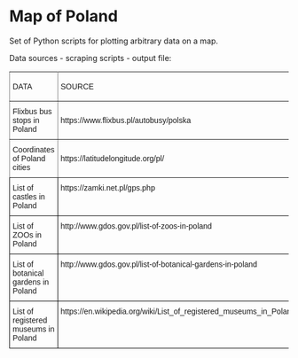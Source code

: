 # Map of Poland

Set of Python scripts for plotting arbitrary data on a map.

Data sources - scraping scripts - output file:

<style type="text/css">
.tg  {border-collapse:collapse;border-spacing:0;}
.tg td{font-family:Arial, sans-serif;font-size:14px;padding:10px 5px;border-style:solid;border-width:1px;overflow:hidden;word-break:normal;border-color:black;}
.tg th{font-family:Arial, sans-serif;font-size:14px;font-weight:normal;padding:10px 5px;border-style:solid;border-width:1px;overflow:hidden;word-break:normal;border-color:black;}
.tg .tg-lboi{border-color:inherit;text-align:left;vertical-align:middle}
.tg .tg-0lax{text-align:left;vertical-align:top}
</style>
<table class="tg">
  <tr>
    <th class="tg-lboi">DATA</th>
    <th class="tg-lboi">SOURCE</th>
    <th class="tg-lboi">SCRIPT</th>
    <th class="tg-0lax">OUTPUT FILE</th>
  </tr>
  <tr>
    <td class="tg-lboi">Flixbus bus stops in Poland</td>
    <td class="tg-lboi">https://www.flixbus.pl/autobusy/polska</td>
    <td class="tg-lboi">flixbus_scrape</td>
    <td class="tg-0lax">flixbus.csv</td>
  </tr>
  <tr>
    <td class="tg-lboi">Coordinates of Poland cities</td>
    <td class="tg-lboi">https://latitudelongitude.org/pl/</td>
    <td class="tg-lboi">cities_scrape</td>
    <td class="tg-0lax">cities.csv</td>
  </tr>
  <tr>
    <td class="tg-0lax">List of castles in Poland</td>
    <td class="tg-0lax">https://zamki.net.pl/gps.php</td>
    <td class="tg-0lax">castles_scrape</td>
    <td class="tg-0lax">castles.csv</td>
  </tr>
  <tr>
    <td class="tg-0lax">List of ZOOs in Poland</td>
    <td class="tg-0lax">http://www.gdos.gov.pl/list-of-zoos-in-poland</td>
    <td class="tg-0lax">-</td>
    <td class="tg-0lax">zoos.csv</td>
  </tr>
  <tr>
    <td class="tg-0lax">List of botanical gardens in Poland</td>
    <td class="tg-0lax">http://www.gdos.gov.pl/list-of-botanical-gardens-in-poland</td>
    <td class="tg-0lax">-</td>
    <td class="tg-0lax">gardens.csv</td>
  </tr>
  <tr>
    <td class="tg-0lax">List of registered museums in Poland</td>
    <td class="tg-0lax">https://en.wikipedia.org/wiki/List_of_registered_museums_in_Poland</td>
    <td class="tg-0lax">museums_scrape</td>
    <td class="tg-0lax">museums.csv</td>
  </tr>
</table>

